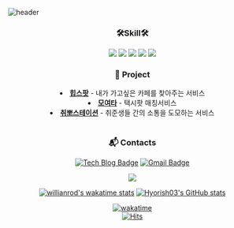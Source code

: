 ![header](https://capsule-render.vercel.app/api?type=waving&color=gradient&height=230&section=header&text=HyorinLee&fontAlign=70&fontAlignY=40&fontSize=60&fontColor=ffffff)


<div align="center">
<h3>🛠Skill🛠</h3>
<img src="https://img.shields.io/badge/HTML5-E34F26?style=flat&logo=HTML5&logoColor=white"/> <img src="https://img.shields.io/badge/CSS3-1572B6?style=flat&logo=CSS3&logoColor=white"/> <img src="https://img.shields.io/badge/JavaScript-F7DF1E?style=flat&logo=JavaScript&logoColor=white"/> <img src="https://img.shields.io/badge/React-61DAFB?style=flat&logo=React&logoColor=white"/> 
 <img src="https://img.shields.io/badge/Tailwind CSS-06B6D4?style=flat&logo=tailwindcss&logoColor=white"/> 
 <br/>


<h3 >💁 Project</h3>
<li><strong><a href = "https://github.com/Hipspot/hipspot-web">힙스팟</a></strong> - 내가 가고싶은 카페를 찾아주는 서비스 </li>
<li><strong><a href = "https://github.com/TeamFighting/moyeota-web">모여타</a></strong> - 택시팟 매칭서비스  </li>
<li><strong><a href = "https://github.com/wldnjs7064/react-firebase-chat-app">취뽀스테이션</a></strong> - 취준생들 간의 소통을 도모하는 서비스 </li>
 <br/>

### :mailbox_with_mail: Contacts
[![Tech Blog Badge](http://img.shields.io/badge/-Tech%20blog-black?style=flat-square&logo=github&link=https://kyko.tistory.com/)](https://hyorish03.tistory.com/)
[![Gmail Badge](https://img.shields.io/badge/Gmail-d14836?style=flat-square&logo=Gmail&logoColor=white&link=mailto:hyorish2001@gmail.com)](mailto:hyorish2001@gmail.com)

[![](https://img.shields.io/badge/포트폴리오수정중-000000?style=flat-square&logo=Notion&logoColor=white&link=https://www.notion.so/hyorinleee/b16780530ccd42a1a1b83d82f830d4b3)](https://www.notion.so/hyorinleee/b16780530ccd42a1a1b83d82f830d4b3)



  <!--START_SECTION:waka-->
[![willianrod's wakatime stats](https://github-readme-stats.vercel.app/api/wakatime?username=hyorish03&layout=compact)](https://wakatime.com/@hyorish03)
[![Hyorish03's GitHub stats](https://github-readme-stats.vercel.app/api?username=hyorish03)](https://github.com/anuraghazra/github-readme-stats)


[![wakatime](https://wakatime.com/badge/user/ca62a3e8-b0db-454c-b99c-bf39ed6dcb3c.svg)](https://wakatime.com/@ca62a3e8-b0db-454c-b99c-bf39ed6dcb3c) <br/>
[![Hits](https://hits.seeyoufarm.com/api/count/incr/badge.svg?url=https%3A%2F%2Fgithub.com%2Fhyorish03&count_bg=%23D2A5F8&title_bg=%23555555&icon=&icon_color=%23E7E7E7&title=hits&edge_flat=false)](https://hits.seeyoufarm.com)
</div>
